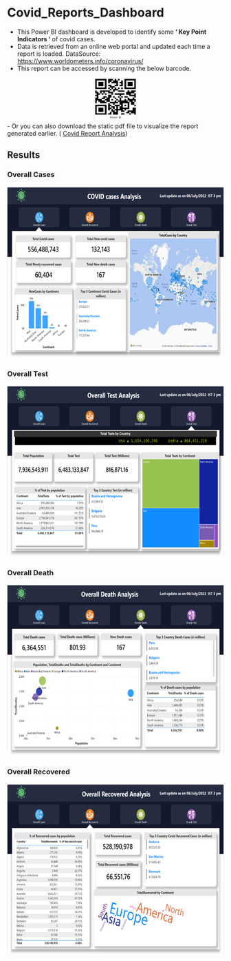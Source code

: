 # Covid_Reports_Dashboard

-	This Power BI dashboard is developed to identify some __‘ Key Point Indicators ‘__ of covid cases.
-	Data is retrieved from an online web portal and updated each time a report is loaded.
	  DataSource: https://www.worldometers.info/coronavirus/
-	This report can be accessed by scanning the below barcode.
<div align='center'>
  <img src= "https://github.com/apprenant92/Covid_Reports_Dashboard/blob/87e7e5e5281ed1285adfdcc3ea35150004371366/Barcode.jpg"  alt ='barcode' width=100 height =100/ >
</div>
-	Or you can also download the static pdf file to visualize the report generated earlier. ( <a href="https://github.com/apprenant92/Covid_Reports_Dashboard/blob/87e7e5e5281ed1285adfdcc3ea35150004371366/Covid_Report_Analysis.pdf">Covid Report Analysis</a>)

## Results
<div align='center'>
	<div>
		<h3 align='Left' > Overall Cases</h3>
		<img src="https://github.com/apprenant92/Covid_Reports_Dashboard/blob/21b48dd2fb4db60e610d600a5c7553bcb51c0ddd/images/Overall%20Cases.png"  alt ='Overall Cases' width=700 height =400/>
	</div>
	<div>
		<h3 align='Left' > Overall Test</h3>
		<img src="https://github.com/apprenant92/Covid_Reports_Dashboard/blob/21b48dd2fb4db60e610d600a5c7553bcb51c0ddd/images/Overall%20Test.png"  alt ='Overall Test' width=700 height =400/>
	</div>
 	<div>
		<h3 align='Left' > Overall Death</h3>
		<img src="https://github.com/apprenant92/Covid_Reports_Dashboard/blob/21b48dd2fb4db60e610d600a5c7553bcb51c0ddd/images/Overall%20Death.png"  alt ='Overall Death' width=700 height =400/>
	</div>
 	<div>
		<h3 align='Left' > Overall Recovered</h3>
		<img src="https://github.com/apprenant92/Covid_Reports_Dashboard/blob/68da5553ef6337580617e134b193102606dc5add/images/OverallRecovered.png"  alt ='Overall Recovered' width=700 height =400/>
	</div>
 

</div>  


